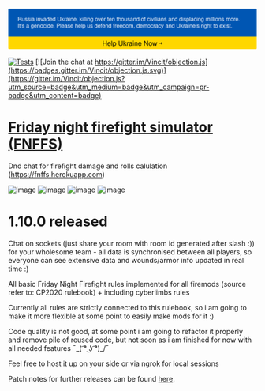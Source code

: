 [![Stand With Ukraine](https://raw.githubusercontent.com/vshymanskyy/StandWithUkraine/main/banner2-direct.svg)](https://stand-with-ukraine.pp.ua)

[![Tests](https://github.com/Vincit/objection.js/actions/workflows/test.yml/badge.svg)](https://github.com/Vincit/objection.js)
[![Join the chat at https://gitter.im/Vincit/objection.js](https://badges.gitter.im/Vincit/objection.js.svg)](https://gitter.im/Vincit/objection.js?utm_source=badge&utm_medium=badge&utm_campaign=pr-badge&utm_content=badge)

# [Friday night firefight simulator (FNFFS)](https://fnffs.herokuapp.com)
Dnd chat for firefight damage and rolls calulation (https://fnffs.herokuapp.com)

![image](https://user-images.githubusercontent.com/24575491/181912198-6d50d87b-0847-41aa-aa15-ed74c090b0a5.png)
![image](https://user-images.githubusercontent.com/24575491/181912359-a14d8bf4-4044-4e06-bdae-b5aa864b8258.png)
![image](https://user-images.githubusercontent.com/24575491/181912594-e7ee521f-990d-49e7-b994-fa065e4eb929.png)
![image](https://user-images.githubusercontent.com/24575491/181912972-63b78eb2-7e76-4ad1-8ca7-26b7d7b7289e.png)



# 1.10.0 released
Chat on sockets (just share your room with room id generated after slash :)) for your wholesome team - all data is synchronised between all players, so everyone can see extensive data and wounds/armor info updated in real time :)

All basic Friday Night Firefight rules implemented for all firemods (source refer to: CP2020 rulebook) + including cyberlimbs rules

Currently all rules are strictly connected to this rulebook, so i am going to make it more flexible at some point to easily make mods for it :) 

Code quality is not good, at some point i am going to refactor it properly and remove pile of reused code, but not soon as i am finished for now with all needed features ¯\_( ͡° ͜ʖ ͡°)_/¯

Feel free to host it up on your side or via ngrok for local sessions

Patch notes for further releases can be found [here](https://github.com/vivalafit/friday-night-firefight-chat/blob/main/patchnotes.md).
